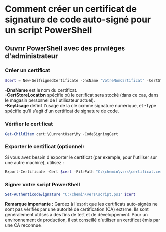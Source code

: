 # Comment créer un certificat de signature de code auto-signé pour un script PowerShell
## Ouvrir PowerShell avec des privilèges d'administrateur
### Créer un certificat
```PowerShell
$cert = New-SelfSignedCertificate -DnsName "VotreNomCertificat" -CertStoreLocation "cert:\CurrentUser\My" -KeyUsage DigitalSignature -Type CodeSigningCert
```
**-DnsName** est le nom du certificat.  
**-CertStoreLocation** spécifie où le certificat sera stocké (dans ce cas, dans le magasin personnel de l'utilisateur actuel).  
**-KeyUsage** définit l'usage de la clé comme signature numérique, et -Type spécifie qu'il s'agit d'un certificat de signature de code.  
### Vérifier le certificat
```PowerShell
Get-ChildItem cert:\CurrentUser\My -CodeSigningCert
```
### Exporter le certificat (optionnel)
Si vous avez besoin d'exporter le certificat (par exemple, pour l'utiliser sur une autre machine), utilisez :
```PowerShell
Export-Certificate -Cert $cert -FilePath "C:\chemin\vers\certificat.cer"
```
### Signer votre script PowerShell
```PowerShell
Set-AuthenticodeSignature "C:\chemin\vers\script.ps1" $cert
```

**Remarque importante :** Gardez à l'esprit que les certificats auto-signés ne sont pas vérifiés par une autorité de certification (CA) externe. Ils sont généralement utilisés à des fins de test et de développement. Pour un environnement de production, il est conseillé d'utiliser un certificat émis par une CA reconnue.